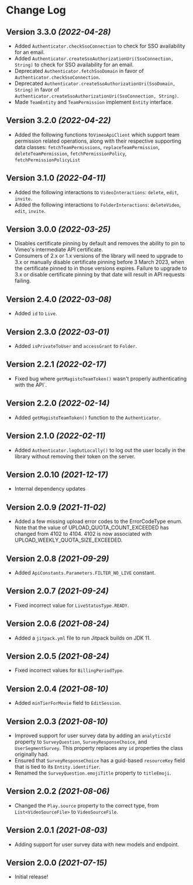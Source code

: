 Change Log
==========

Version 3.3.0 *(2022-04-28)*
----------------------------
- Added `Authenticator.checkSsoConnection` to check for SSO availability for an email.
- Added `Authenticator.createSsoAuthorizationUri(SsoConnection, String)` to check for SSO availability for an email.
- Deprecated `Authenticator.fetchSsoDomain` in favor of `Authenticator.checkSsoConnection`.
- Deprecated `Authenticator.createSsoAuthorizationUri(SsoDomain, String)` in favor of `Authenticator.createSsoAuthorizationUri(SsoConnection, String)`.
- Made `TeamEntity` and `TeamPermission` implement `Entity` interface.

Version 3.2.0 *(2022-04-22)*
----------------------------
- Added the following functions to`VimeoApiClient` which support team permission related operations, along with their respective supporting data classes: `fetchTeamPermissions`, `replaceTeamPermission`, `deleteTeamPermission`, `fetchPermissionPolicy`, `fetchPermissionPolicyList`

Version 3.1.0 *(2022-04-11)*
----------------------------
- Added the following interactions to `VideoInteractions`: `delete`, `edit`, `invite`.
- Added the following interactions to `FolderInteractions`: `deleteVideo`, `edit`, `invite`.

Version 3.0.0 *(2022-03-25)*
----------------------------
- Disables certificate pinning by default and removes the ability to pin to Vimeo's intermediate API certificate.
- Consumers of 2.x or 1.x versions of the library will need to upgrade to 3.x or manually disable certificate pinning before 3 March 2023, when the certificate pinned to in those versions expires. Failure to upgrade to 3.x or disable certificate pinning by that date will result in API requests failing.

Version 2.4.0 *(2022-03-08)*
----------------------------
- Added `id` to `Live`.

Version 2.3.0 *(2022-03-01)*
----------------------------
- Added `isPrivateToUser` and `accessGrant` to `Folder`.

Version 2.2.1 *(2022-02-17)*
----------------------------
- Fixed bug where `getMagistoTeamToken()` wasn't properly authenticating with the API`.

Version 2.2.0 *(2022-02-14)*
----------------------------
- Added `getMagistoTeamToken()` function to the `Authenticator`.

Version 2.1.0 *(2022-02-11)*
----------------------------
- Added `Authenticator.logOutLocally()` to log out the user locally in the library without removing their token on the server.

Version 2.0.10 *(2021-12-17)*
----------------------------
- Internal dependency updates 

Version 2.0.9 *(2021-11-02)*
----------------------------
- Added a few missing upload error codes to the ErrorCodeType enum. Note that the value of UPLOAD_QUOTA_COUNT_EXCEEDED has changed from 4102 to 4104. 4102 is now associated with UPLOAD_WEEKLY_QUOTA_SIZE_EXCEEDED.

Version 2.0.8 *(2021-09-29)*
----------------------------
- Added `ApiConstants.Parameters.FILTER_NO_LIVE` constant.

Version 2.0.7 *(2021-09-24)*
----------------------------
- Fixed incorrect value for `LiveStatusType.READY`.

Version 2.0.6 *(2021-08-24)*
----------------------------
- Added a `jitpack.yml` file to run Jitpack builds on JDK 11.

Version 2.0.5 *(2021-08-24)*
----------------------------
- Fixed incorrect values for `BillingPeriodType`.

Version 2.0.4 *(2021-08-10)*
----------------------------
- Added `minTierForMovie` field to `EditSession`.

Version 2.0.3 *(2021-08-10)*
----------------------------
- Improved support for user survey data by adding an `analyticsId` property to `SurveyQuestion`, `SurveyResponseChoice`, and `UserSegmentSurvey`. This property replaces any `id` properties the class originally had. 
- Ensured that `SurveyResponseChoice` has a guid-based `resourceKey` field that is tied to its `Entity.identifier`.
- Renamed the `SurveyQuestion.emojiTitle` property to `titleEmoji`.

Version 2.0.2 *(2021-08-06)*
----------------------------
- Changed the `Play.source` property to the correct type, from `List<VideoSourceFile>` to `VideoSourceFile`.

Version 2.0.1 *(2021-08-03)*
----------------------------
- Adding support for user survey data with new models and endpoint.

Version 2.0.0 *(2021-07-15)*
----------------------------
- Initial release!
